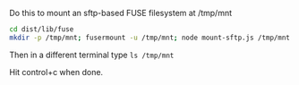 Do this to mount an sftp\-based FUSE filesystem at /tmp/mnt

```sh
cd dist/lib/fuse
mkdir -p /tmp/mnt; fusermount -u /tmp/mnt; node mount-sftp.js /tmp/mnt
```

Then in a different terminal type `ls /tmp/mnt`

Hit control\+c when done.
